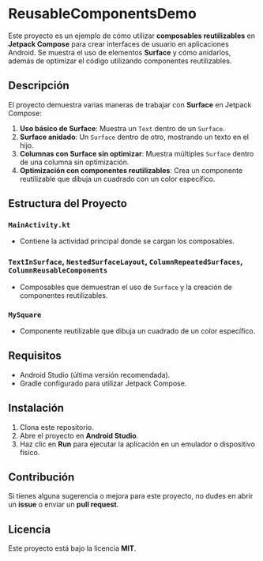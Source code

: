 # ReusableComponentsDemo

Este proyecto es un ejemplo de cómo utilizar **composables reutilizables** en **Jetpack Compose** para crear interfaces de usuario en aplicaciones Android. Se muestra el uso de elementos **Surface** y cómo anidarlos, además de optimizar el código utilizando componentes reutilizables.

## Descripción

El proyecto demuestra varias maneras de trabajar con **Surface** en Jetpack Compose:

1. **Uso básico de Surface**: Muestra un `Text` dentro de un `Surface`.
2. **Surface anidado**: Un `Surface` dentro de otro, mostrando un texto en el hijo.
3. **Columnas con Surface sin optimizar**: Muestra múltiples `Surface` dentro de una columna sin optimización.
4. **Optimización con componentes reutilizables**: Crea un componente reutilizable que dibuja un cuadrado con un color específico.

## Estructura del Proyecto

### `MainActivity.kt`
- Contiene la actividad principal donde se cargan los composables.
  
### `TextInSurface`, `NestedSurfaceLayout`, `ColumnRepeatedSurfaces`, `ColumnReusableComponents`
- Composables que demuestran el uso de `Surface` y la creación de componentes reutilizables.

### `MySquare`
- Componente reutilizable que dibuja un cuadrado de un color específico.

## Requisitos

- Android Studio (última versión recomendada).
- Gradle configurado para utilizar Jetpack Compose.

## Instalación

1. Clona este repositorio.
2. Abre el proyecto en **Android Studio**.
3. Haz clic en **Run** para ejecutar la aplicación en un emulador o dispositivo físico.

## Contribución

Si tienes alguna sugerencia o mejora para este proyecto, no dudes en abrir un **issue** o enviar un **pull request**.

## Licencia

Este proyecto está bajo la licencia **MIT**.
